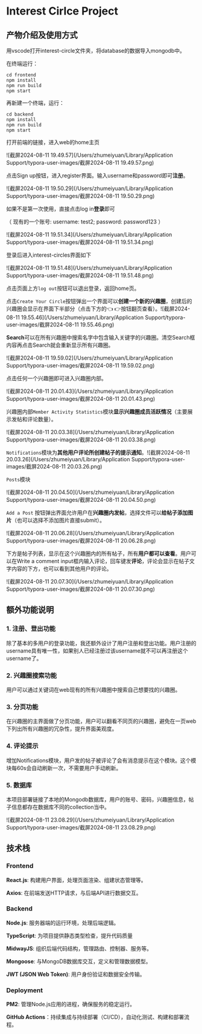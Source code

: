 # Interest Cirlce Project

## 产物介绍及使用方式

用vscode打开interest-circle文件夹，将database的数据导入mongodb中。

在终端运行：

```shell
cd frontend
npm install
npm run build
npm start
```

再新建一个终端，运行：

```shell
cd backend
npm install
npm run build
npm start
```

打开前端的链接，进入web的home主页

![截屏2024-08-11 19.49.57](/Users/zhumeiyuan/Library/Application Support/typora-user-images/截屏2024-08-11 19.49.57.png)

点击Sign up按钮，进入register界面。输入username和password即可**注册**。

![截屏2024-08-11 19.50.29](/Users/zhumeiyuan/Library/Application Support/typora-user-images/截屏2024-08-11 19.50.29.png)

如果不是第一次使用，直接点击log in**登录**即可

（ 现有的一个账号: username: test2; password: password123 ）

![截屏2024-08-11 19.51.34](/Users/zhumeiyuan/Library/Application Support/typora-user-images/截屏2024-08-11 19.51.34.png)

登录后进入interest-circles界面如下

![截屏2024-08-11 19.51.48](/Users/zhumeiyuan/Library/Application Support/typora-user-images/截屏2024-08-11 19.51.48.png)

点击页面上方`log out`按钮可以退出登录，返回home页。

点击`Create Your Circle`按钮弹出一个界面可以**创建一个新的兴趣圈**，创建后的兴趣圈会显示在界面下半部分（点击下方的👈 👉按钮翻页查看）。![截屏2024-08-11 19.55.46](/Users/zhumeiyuan/Library/Application Support/typora-user-images/截屏2024-08-11 19.55.46.png)

**Search**可以在所有兴趣圈中搜索名字中包含输入关键字的兴趣圈。清空Search框内容再点击Search就会重新显示所有兴趣圈。

![截屏2024-08-11 19.59.02](/Users/zhumeiyuan/Library/Application Support/typora-user-images/截屏2024-08-11 19.59.02.png)

点击任何一个兴趣圈即可进入兴趣圈内部。

![截屏2024-08-11 20.01.43](/Users/zhumeiyuan/Library/Application Support/typora-user-images/截屏2024-08-11 20.01.43.png)

兴趣圈内部`Member Activity Statistics`模块**显示兴趣圈成员活跃情况**（主要展示发帖和评论数量）。

![截屏2024-08-11 20.03.38](/Users/zhumeiyuan/Library/Application Support/typora-user-images/截屏2024-08-11 20.03.38.png)

`Notifications`模块为**其他用户评论所创建帖子的提示通知**。![截屏2024-08-11 20.03.26](/Users/zhumeiyuan/Library/Application Support/typora-user-images/截屏2024-08-11 20.03.26.png)

`Posts`模块

![截屏2024-08-11 20.04.50](/Users/zhumeiyuan/Library/Application Support/typora-user-images/截屏2024-08-11 20.04.50.png)

`Add a Post` 按钮弹出界面允许用户在**兴趣圈内发帖**，选择文件可以**给帖子添加图片**（也可以选择不添加图片直接submit）。

![截屏2024-08-11 20.06.28](/Users/zhumeiyuan/Library/Application Support/typora-user-images/截屏2024-08-11 20.06.28.png)

下方是帖子列表，显示在这个兴趣圈内的所有帖子，所有**用户都可以查看**。用户可以在Write a comment input框内输入评论，回车键发**评论**，评论会显示在帖子文字内容的下方，也可以看到其他用户的评论。

![截屏2024-08-11 20.07.30](/Users/zhumeiyuan/Library/Application Support/typora-user-images/截屏2024-08-11 20.07.30.png)

## 额外功能说明

### 1. 注册、登出功能

除了基本的多用户的登录功能，我还额外设计了用户注册和登出功能。用户注册的username具有唯一性，如果别人已经注册过该username就不可以再注册这个username了。

### 2. 兴趣圈搜索功能

用户可以通过关键词在web现有的所有兴趣圈中搜索自己想要找的兴趣圈。

### 3. 分页功能

在兴趣圈的主界面做了分页功能，用户可以翻看不同页的兴趣圈，避免在一页web下列出所有兴趣圈的冗杂性，提升界面美观度。

### 4. 评论提示

增加Notifications模块，用户发的帖子被评论了会有消息提示在这个模块。这个模块每60s会自动刷新一次，不需要用户手动刷新。

### 5. 数据库

本项目部署链接了本地的Mongodb数据库，用户的账号、密码，兴趣圈信息，帖子信息都存在数据库不同的collection当中。

![截屏2024-08-11 23.08.29](/Users/zhumeiyuan/Library/Application Support/typora-user-images/截屏2024-08-11 23.08.29.png)

## 技术栈

### Frontend

**React.js**: 构建用户界面，处理页面渲染、组建状态管理等。

**Axios**: 在前端发送HTTP请求，与后端API进行数据交互。

### Backend

**Node.js**: 服务器端的运行环境，处理后端逻辑。

**TypeScript**: 为项目提供静态类型检查，提升代码质量

**MidwayJS**: 组织后端代码结构，管理路由、控制器、服务等。

**Mongoose**: 与MongoDB数据库交互，定义和管理数据模型。

**JWT (JSON Web Token)**: 用户身份验证和数据安全传输。

### Deployment

**PM2**: 管理Node.js应用的进程，确保服务的稳定运行。

**GitHub Actions**：持续集成与持续部署（CI/CD），自动化测试、构建和部署流程。





